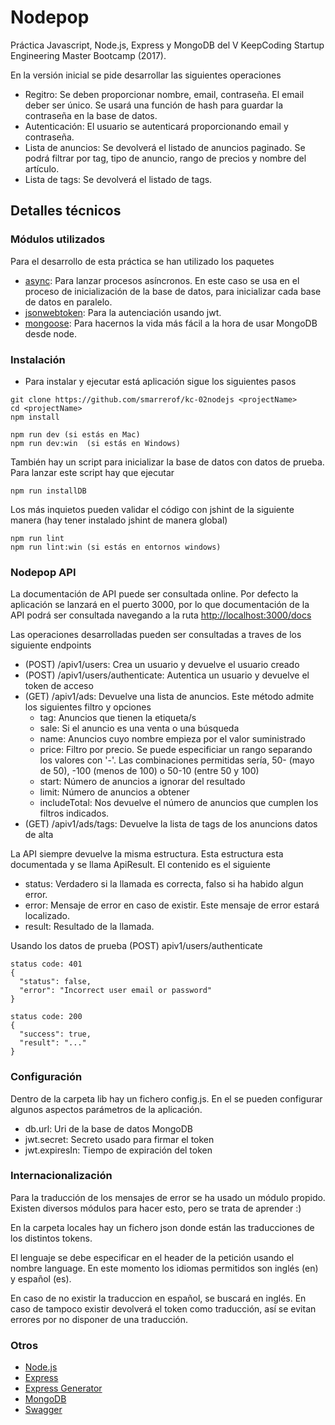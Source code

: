 # Nodepop
Práctica Javascript, Node.js, Express y MongoDB del V KeepCoding Startup Engineering Master Bootcamp (2017).
 
En la versión inicial se pide desarrollar las siguientes operaciones
* Regitro: Se deben proporcionar nombre, email, contraseña. El email deber ser único. Se usará una función de hash para guardar la contraseña en la base de datos.
* Autenticación: El usuario se autenticará proporcionando email y contraseña.
* Lista de anuncios: Se devolverá el listado de anuncios paginado. Se podrá filtrar por tag, tipo de anuncio, rango de precios y nombre del artículo.
* Lista de tags: Se devolverá el listado de tags.


## Detalles técnicos
### Módulos utilizados
Para el desarrollo de esta práctica se han utilizado los paquetes
* [async](https://www.npmjs.com/package/async): Para lanzar procesos asíncronos. En este caso se usa en el proceso de inicialización de la base de datos, para inicializar cada base de datos en paralelo.
* [jsonwebtoken](https://www.npmjs.com/package/jsonwebtoken): Para la autenciación usando jwt.
* [mongoose](https://www.npmjs.com/package/mongoose): Para hacernos la vida más fácil a la hora de usar MongoDB desde node.

### Instalación
* Para instalar y ejecutar está aplicación sigue los siguientes pasos
```
git clone https://github.com/smarrerof/kc-02nodejs <projectName>
cd <projectName>
npm install

npm run dev (si estás en Mac)
npm run dev:win  (si estás en Windows)
```

También hay un script para inicializar la base de datos con datos de prueba. Para lanzar este script hay que ejecutar
```
npm run installDB
```

Los más inquietos pueden validar el código con jshint de la siguiente manera (hay tener instalado jshint de manera global)
```
npm run lint
npm run lint:win (si estás en entornos windows)
```

### Nodepop API
La documentación de API puede ser consultada online. Por defecto la aplicación se lanzará en el puerto 3000, por lo que documentación de la API podrá ser consultada navegando a la ruta [http://localhost:3000/docs](http://localhost:3000/docs)

Las operaciones desarrolladas pueden ser consultadas a traves de los siguiente endpoints
* (POST) /apiv1/users: Crea un usuario y devuelve el usuario creado
* (POST) /apiv1/users/authenticate: Autentica un usuario y devuelve el token de acceso
* (GET) /apiv1/ads: Devuelve una lista de anuncios. Este método admite los siguientes filtro y opciones
  * tag: Anuncios que tienen la etiqueta/s
  * sale: Si el anuncio es una venta o una búsqueda
  * name: Anuncios cuyo nombre empieza por el valor suministrado
  * price: Filtro por precio. Se puede especificiar un rango separando los valores con '-'. Las combinaciones permitidas sería, 50- (mayo de 50), -100 (menos de 100) o 50-10 (entre 50 y 100)
  * start: Número de anuncios a ignorar del resultado
  * limit: Número de anuncios a obtener
  * includeTotal: Nos devuelve el número de anuncios que cumplen los filtros indicados.
* (GET) /apiv1/ads/tags: Devuelve la lista de tags de los anuncions datos de alta

La API siempre devuelve la misma estructura. Esta estructura esta documentada y se llama ApiResult. El contenido es el siguiente
* status: Verdadero si la llamada es correcta, falso si ha habido algun error.
* error: Mensaje de error en caso de existir. Este mensaje de error estará localizado.
* result: Resultado de la llamada.

Usando los datos de prueba
(POST) apiv1/users/authenticate
```
status code: 401
{
  "status": false,
  "error": "Incorrect user email or password"
}
```
```
status code: 200
{
  "success": true,
  "result": "..."
}
```

### Configuración
Dentro de la carpeta lib hay un fichero config.js. En el se pueden configurar algunos aspectos parámetros de la aplicación.
* db.url: Uri de la base de datos MongoDB
* jwt.secret: Secreto usado para firmar el token
* jwt.expiresIn: Tiempo de expiración del token

### Internacionalización
Para la traducción de los mensajes de error se ha usado un módulo propido. Existen diversos módulos para hacer esto, pero se trata de aprender :)

En la carpeta locales hay un fichero json donde están las traducciones de los distintos tokens.

El lenguaje se debe especificar en el header de la petición usando el nombre language. En este momento los idiomas permitidos son inglés (en) y español (es).

En caso de no existir la traduccion en español, se buscará en inglés. En caso de tampoco existir devolverá el token como traducción, así se evitan errores por no disponer de una traducción.

### Otros
* [Node.js](https://nodejs.org)
* [Express](http://expressjs.com)
* [Express Generator](https://www.npmjs.com/package/express-generator)
* [MongoDB](https://www.mongodb.com/)
* [Swagger](http://swagger.io/)